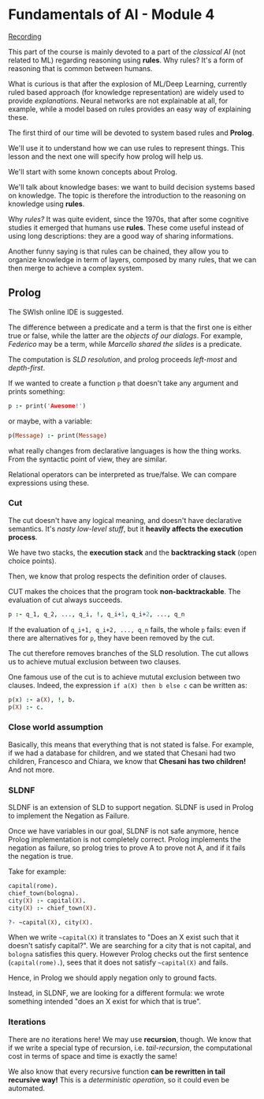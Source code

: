 # Fundamentals of AI - Module 4

[Recording](https://web.microsoftstream.com/video/fb6fe034-df9a-48cb-a2bf-13c7574fa4ac)

This part of the course is mainly devoted to a part of the *classical AI* (not related to ML) regarding reasoning using **rules**. Why rules? It's a form of reasoning that is common between humans.

What is curious is that after the explosion of ML/Deep Learning, currently ruled based approach (for knowledge representation) are widely used to provide *explanations*. Neural networks are not explainable at all, for example, while a model based on rules provides an easy way of explaining these.

The first third of our time will be devoted to system based rules and **Prolog**. 

We'll use it to understand how we can use rules to represent things. This lesson and the next one will specify how prolog will help us.

We'll start with some known concepts about Prolog.

We'll talk about knowledge bases: we want to build decision systems based on knowledge. The topic is therefore the introduction to the reasoning on knowledge using **rules**.

Why *rules?* It was quite evident, since the 1970s, that after some cognitive studies it emerged that humans use **rules**. These come useful instead of using long descriptions: they are a good way of sharing informations.

Another funny saying is that rules can be chained, they allow you to organize knowledge in term of layers, composed by many rules, that we can then merge to achieve a complex system. 

## Prolog

The SWIsh online IDE is suggested.

The difference between a predicate and a term is that the first one is either true or false, while the latter are the *objects of our dialogs*. For example, *Federico* may be a term, while *Marcello shared the slides* is a predicate.

The computation is *SLD resolution*, and prolog proceeds *left-most* and *depth-first*.

If we wanted to create a function `p` that doesn't take any argument and prints something:

```prolog
p :- print('Awesome!')
```

or maybe, with a variable:

```prolog
p(Message) :- print(Message)
```

what really changes from declarative languages is how the thing works. From the syntactic point of view, they are similar. 

Relational operators can be interpreted as true/false. We can compare expressions using these.

### Cut

The cut doesn't have any logical meaning, and doesn't have declarative semantics. It's *nasty low-level stuff*, but it **heavily affects the execution process**.

We have two stacks, the **execution stack** and the **backtracking stack** (open choice points).

Then, we know that prolog respects the definition order of clauses. 

CUT makes the choices that the program took **non-backtrackable**. The evaluation of cut always succeeds.
```prolog
p :- q_1, q_2, ..., q_i, !, q_i+1, q_i+2, ..., q_n
```
If the evaluation of `q_i+1, q_i+2, ..., q_n` fails, the whole `p` fails: even if there are alternatives for `p`, they have been removed by the cut.

The cut therefore removes branches of the SLD resolution. The cut allows us to achieve mutual exclusion between two clauses.

One famous use of the cut is to achieve mututal exclusion between two clauses. Indeed, the expression `if a(X) then b else c` can be written as:
```prolog
p(x) :- a(X), !, b.
p(X) :- c.
```

### Close world assumption

Basically, this means that everything that is not stated is false. For example, if we had a database for children, and we stated that Chesani had two children, Francesco and Chiara, we know that **Chesani has two children!** And not more.

### SLDNF

SLDNF is an extension of SLD to support negation. SLDNF is used in Prolog to implement the Negation as Failure.

Once we have variables in our goal, SLDNF is not safe anymore, hence Prolog implementation is not completely correct. Prolog implements the negation as failure, so prolog tries to prove A to prove not A, and if it fails the negation is true.


Take for example:
```prolog
capital(rome).
chief_town(bologna).
city(X) :- capital(X).
city(X) :- chief_town(X).

?- ~capital(X), city(X).
```
When we write `~capital(X)` it translates to "Does an X exist such that it doesn't satisfy capital?". We are searching for a city that is not capital, and `bologna` satisfies this query. However Prolog checks out the first sentence (`capital(rome).`), sees that it does not satisfy `~capital(X)` and fails.

Hence, in Prolog we should apply negation only to ground facts.

Instead, in SLDNF, we are looking for a different formula: we wrote something intended "does an X exist for which that is true".

### Iterations

There are no iterations here! We may use **recursion**, though. We know that if we write a special type of recursion, i.e. *tail-recursion*, the computational cost in terms of space and time is exactly the same!

We also know that every recursive function **can be rewritten in tail recursive way!** This is a *deterministic operation*, so it could even be automated.



